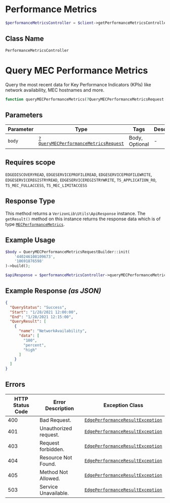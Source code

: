 # Performance Metrics

```php
$performanceMetricsController = $client->getPerformanceMetricsController();
```

## Class Name

`PerformanceMetricsController`


# Query MEC Performance Metrics

Query the most recent data for Key Performance Indicators (KPIs) like network availability, MEC hostnames and more.

```php
function queryMECPerformanceMetrics(?QueryMECPerformanceMetricsRequest $body = null): ApiResponse
```

## Parameters

| Parameter | Type | Tags | Description |
|  --- | --- | --- | --- |
| `body` | [`?QueryMECPerformanceMetricsRequest`](../../doc/models/query-mec-performance-metrics-request.md) | Body, Optional | - |

## Requires scope

`EDGEDISCOVERYREAD`, `EDGESERVICEPROFILEREAD`, `EDGESERVICEPROFILEWRITE`, `EDGESERVICEREGISTRYREAD`, `EDGESERVICEREGISTRYWRITE`, `TS_APPLICATION_RO`, `TS_MEC_FULLACCESS`, `TS_MEC_LIMITACCESS`

## Response Type

This method returns a `VerizonLib\Utils\ApiResponse` instance. The `getResult()` method on this instance returns the response data which is of type [`MECPerformanceMetrics`](../../doc/models/mec-performance-metrics.md).

## Example Usage

```php
$body = QueryMECPerformanceMetricsRequestBuilder::init(
    '440246108109673',
    '10691876598'
)->build();

$apiResponse = $performanceMetricsController->queryMECPerformanceMetrics($body);
```

## Example Response *(as JSON)*

```json
{
  "QueryStatus": "Success",
  "Start": "1/28/2021 12:00:00",
  "End": "1/28/2021 12:15:00",
  "QueryResult": [
    {
      "name": "NetworkAvailability",
      "data": [
        "100",
        "percent",
        "high"
      ]
    }
  ]
}
```

## Errors

| HTTP Status Code | Error Description | Exception Class |
|  --- | --- | --- |
| 400 | Bad Request. | [`EdgePerformanceResultException`](../../doc/models/edge-performance-result-exception.md) |
| 401 | Unauthorized request. | [`EdgePerformanceResultException`](../../doc/models/edge-performance-result-exception.md) |
| 403 | Request forbidden. | [`EdgePerformanceResultException`](../../doc/models/edge-performance-result-exception.md) |
| 404 | Resource Not Found. | [`EdgePerformanceResultException`](../../doc/models/edge-performance-result-exception.md) |
| 405 | Method Not Allowed. | [`EdgePerformanceResultException`](../../doc/models/edge-performance-result-exception.md) |
| 503 | Service Unavailable. | [`EdgePerformanceResultException`](../../doc/models/edge-performance-result-exception.md) |

